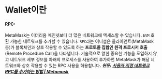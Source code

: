 # Wallet이란

#### RPC:

MetaMask는 이더리움 메인넷보다 더 많은 네트워크에 액세스할 수 있습니다. `EVM` 호환 가능한 네트워크를 추가할 수 있습니다. `RPC`라는 이니셜은 클라이언트(MetaMask 등)가 블록체인과 상호 작용할 수 있도록 하는 **프로토콜 집합인 원격 프로시저 호출**(Remote Procedure Call)을 나타냅니다. 기술적으로 얽힌 중요한 기능을 도입하지 않고 네트워크 세부 정보를 아래의 프로세스를 사용하여 추가하면 MetaMask가 해당 네트워크와 상호 작용할 수 있는 RPC 사용을 허용합니다.
**_원문: [사용자 지정 네트워크 RPC를 추가하는 방법 | Metamask](https://support.metamask.io/hc/ko/articles/360043227612-%EC%82%AC%EC%9A%A9%EC%9E%90-%EC%A7%80%EC%A0%95-%EB%84%A4%ED%8A%B8%EC%9B%8C%ED%81%AC-RPC%EB%A5%BC-%EC%B6%94%EA%B0%80%ED%95%98%EB%8A%94-%EB%B0%A9%EB%B2%95)_**
